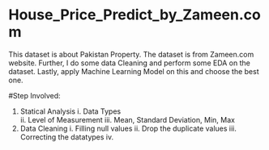 # House_Price_Predict_by_Zameen.com
This dataset is about Pakistan Property. The dataset is from Zameen.com website. Further, I do some data Cleaning and perform some EDA on the dataset. Lastly, apply Machine Learning Model on this and choose the best one.

#Step Involved:
1. Statical Analysis
  i. Data Types<br>
  ii. Level of Measurement
  iii. Mean, Standard Deviation, Min, Max
2. Data Cleaning
  i. Filling null values
  ii. Drop the duplicate values
  iii. Correcting the datatypes
  iv. 
